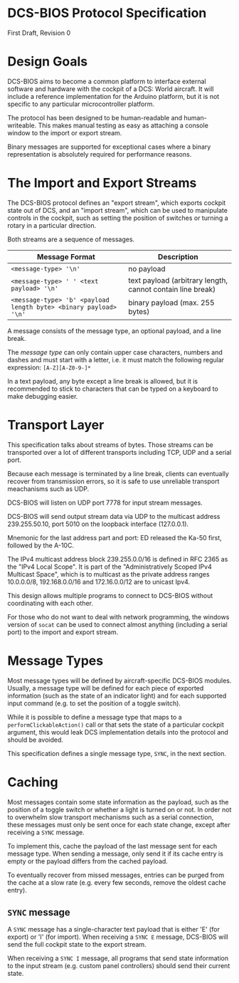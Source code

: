 # DCS-BIOS Protocol Specification

First Draft, Revision 0

# Design Goals

DCS-BIOS aims to become a common platform to interface external
software and hardware with the cockpit of a DCS: World aircraft. It
will include a reference implementation for the Arduino platform, but
it is not specific to any particular microcontroller platform.

The protocol has been designed to be human-readable and
human-writeable. This makes manual testing as easy as attaching a
console window to the import or export stream.

Binary messages are supported for exceptional cases where a binary
representation is absolutely required for performance reasons.


# The Import and Export Streams

The DCS-BIOS protocol defines an "export stream", which exports
cockpit state out of DCS, and an "import stream", which can be used to
manipulate controls in the cockpit, such as setting the position of
switches or turning a rotary in a particular direction.

Both streams are a sequence of messages.

| Message Format | Description |
| -------------- | ----------- |
| `<message-type> '\n'` | no payload |
| `<message-type> ' ' <text payload> '\n'` | text payload (arbitrary length, cannot contain line break) |
| `<message-type> 'b' <payload length byte> <binary payload> '\n'` | binary payload (max. 255 bytes) |

A message consists of the message type, an optional payload, and a line break.

The *message type* can only contain upper case characters, numbers and dashes and must start with a letter, i.e. it must match the following regular expression:
`[A-Z][A-Z0-9-]*`

In a text payload, any byte except a line break is allowed, but it is
recommended to stick to characters that can be typed on a keyboard to
make debugging easier.

# Transport Layer

This specification talks about streams of bytes. Those streams can be
transported over a lot of different transports including TCP, UDP and
a serial port.

Because each message is terminated by a line break, clients can
eventually recover from transmission errors, so it is safe to use
unreliable transport meachanisms such as UDP.

DCS-BIOS will listen on UDP port 7778 for input stream messages.

DCS-BIOS will send output stream data via UDP to the multicast address
239.255.50.10, port 5010 on the loopback interface (127.0.0.1).

Mnemonic for the last address part and port: ED released the Ka-50 first,
followed by the A-10C.

The IPv4 multicast address block 239.255.0.0/16 is defined in RFC 2365
as the "IPv4 Local Scope". It is part of the "Administratively Scoped
IPv4 Multicast Space", which is to multicast as the private address
ranges 10.0.0.0/8, 192.168.0.0/16 and 172.16.0.0/12 are to unicast
Ipv4.

This design allows multiple programs to connect to DCS-BIOS without
coordinating with each other.

For those who do not want to deal with network programming, the
windows version of `socat` can be used to connect almost anything
(including a serial port) to the import and export stream.

# Message Types

Most message types will be defined by aircraft-specific DCS-BIOS
modules. Usually, a message type will be defined for each piece of
exported information (such as the state of an indicator light) and for
each supported input command (e.g. to set the position of a toggle
switch).

While it is possible to define a message type that maps to a
`performClickableAction()` call or that sets the state of a particular
cockpit argument, this would leak DCS implementation details into the
protocol and should be avoided.

This specification defines a single message type, `SYNC`, in the next section.

# Caching

Most messages contain some state information as the payload, such as
the position of a toggle switch or whether a light is turned on or
not. In order not to overwhelm slow transport mechanisms such as a
serial connection, these messages must only be sent once for each
state change, except after receiving a `SYNC` message.

To implement this, cache the payload of the last message sent for each
message type. When sending a message, only send it if its cache entry
is empty or the payload differs from the cached payload.

To eventually recover from missed messages, entries can be purged from
the cache at a slow rate (e.g. every few seconds, remove the oldest
cache entry).

## `SYNC` message

A `SYNC` message has a single-character text payload that is either
'E' (for export) or 'I' (for import). When receiving a `SYNC E`
message, DCS-BIOS will send the full cockpit state to the export
stream.

When receiving a `SYNC I` message, all programs that send state
information to the input stream (e.g. custom panel controllers) should
send their current state.
